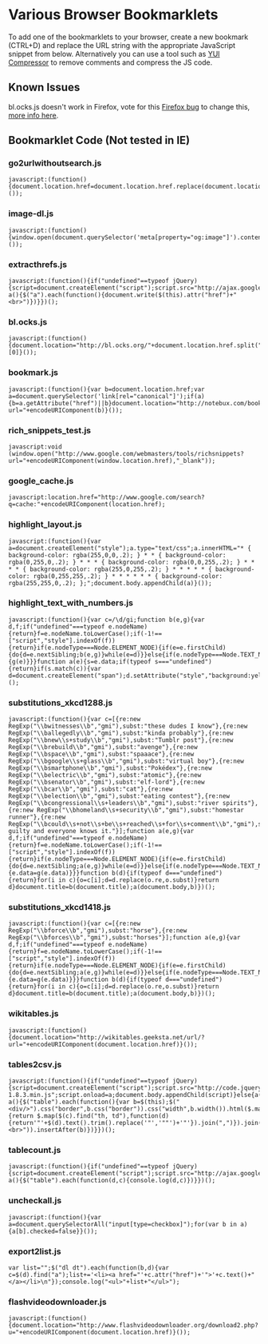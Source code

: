# Various Browser Bookmarklets

To add one of the bookmarklets to your browser, create a new bookmark (CTRL+D) and replace the URL string with the appropriate JavaScript snippet from below. Alternatively you can use a tool such as [YUI Compressor](https://developer.yahoo.com/yui/compressor/) to remove comments and compress the JS code.

## Known Issues

bl.ocks.js doesn't work in Firefox, vote for this [Firefox bug](https://bugzilla.mozilla.org/show_bug.cgi?id=866522) to change this, [more info here](https://support.mozilla.org/en-US/questions/970761).

## Bookmarklet Code (Not tested in IE)

### go2urlwithoutsearch.js
    javascript:(function(){document.location.href=document.location.href.replace(document.location.search,"")}());

### image-dl.js
    javascript:(function(){window.open(document.querySelector('meta[property="og:image"]').content)}());

### extracthrefs.js
    javascript:(function(){if("undefined"==typeof jQuery){script=document.createElement("script");script.src="http://ajax.googleapis.com/ajax/libs/jquery/1.7.2/jquery.min.js";script.onload=a;document.body.appendChild(script)}else{a()}function a(){$("a").each(function(){document.write($(this).attr("href")+"<br>")})}})();

### bl.ocks.js
    javascript:(function(){document.location="http://bl.ocks.org/"+document.location.href.split("/").reverse()[0]}());

### bookmark.js
    javascript:(function(){var b=document.location.href;var a=document.querySelector('link[rel="canonical"]');if(a){b=a.getAttribute("href")||b}document.location="http://notebux.com/bookmarks/add/?url="+encodeURIComponent(b)}());

### rich_snippets_test.js
    javascript:void (window.open("http://www.google.com/webmasters/tools/richsnippets?url="+encodeURIComponent(window.location.href),"_blank"));

### google_cache.js
    javascript:location.href="http://www.google.com/search?q=cache:"+encodeURIComponent(location.href);

### highlight_layout.js
    javascript:(function(){var a=document.createElement("style");a.type="text/css";a.innerHTML="* { background-color: rgba(255,0,0,.2); } * * { background-color: rgba(0,255,0,.2); } * * * { background-color: rgba(0,0,255,.2); } * * * * { background-color: rgba(255,0,255,.2); } * * * * * { background-color: rgba(0,255,255,.2); } * * * * * * { background-color: rgba(255,255,0,.2); };";document.body.appendChild(a)}());

### highlight_text_with_numbers.js
    javascript:(function(){var c=/\d/gi;function b(e,g){var d,f;if("undefined"===typeof e.nodeName){return}f=e.nodeName.toLowerCase();if(-1!==["script","style"].indexOf(f)){return}if(e.nodeType===Node.ELEMENT_NODE){if(e=e.firstChild){do{d=e.nextSibling;b(e,g)}while(e=d)}}else{if(e.nodeType===Node.TEXT_NODE){g(e)}}}function a(e){s=e.data;if(typeof s==="undefined"){return}if(s.match(c)){var d=document.createElement("span");d.setAttribute("style","background:yellow");d.textContent=s;e.parentNode.replaceChild(d,e)}}b(document.body,a)})();

### substitutions_xkcd1288.js
    javascript:(function(){var c=[{re:new RegExp("\\bwitnesses\\b","gmi"),subst:"these dudes I know"},{re:new RegExp("\\ballegedly\\b","gmi"),subst:"kinda probably"},{re:new RegExp("\\bnew\\s+study\\b","gmi"),subst:"Tumblr post"},{re:new RegExp("\\brebuild\\b","gmi"),subst:"avenge"},{re:new RegExp("\\bspace\\b","gmi"),subst:"spaaace"},{re:new RegExp("\\bgoogle\\s+glass\\b","gmi"),subst:"virtual boy"},{re:new RegExp("\\bsmartphone\\b","gmi"),subst:"Pokédex"},{re:new RegExp("\\belectric\\b","gmi"),subst:"atomic"},{re:new RegExp("\\bsenator\\b","gmi"),subst:"elf-lord"},{re:new RegExp("\\bcar\\b","gmi"),subst:"cat"},{re:new RegExp("\\belection\\b","gmi"),subst:"eating contest"},{re:new RegExp("\\bcongressional\\s+leaders\\b","gmi"),subst:"river spirits"},{re:new RegExp("\\bhomeland\\s+security\\b","gmi"),subst:"homestar runner"},{re:new RegExp("\\bcould\\s+not\\s+be\\s+reached\\s+for\\s+comment\\b","gmi"),subst:"is guilty and everyone knows it."}];function a(e,g){var d,f;if("undefined"===typeof e.nodeName){return}f=e.nodeName.toLowerCase();if(-1!==["script","style"].indexOf(f)){return}if(e.nodeType===Node.ELEMENT_NODE){if(e=e.firstChild){do{d=e.nextSibling;a(e,g)}while(e=d)}}else{if(e.nodeType===Node.TEXT_NODE){e.data=g(e.data)}}}function b(d){if(typeof d==="undefined"){return}for(i in c){o=c[i];d=d.replace(o.re,o.subst)}return d}document.title=b(document.title);a(document.body,b)})();

### substitutions_xkcd1418.js
    javascript:(function(){var c=[{re:new RegExp("\\bforce\\b","gmi"),subst:"horse"},{re:new RegExp("\\bforces\\b","gmi"),subst:"horses"}];function a(e,g){var d,f;if("undefined"===typeof e.nodeName){return}f=e.nodeName.toLowerCase();if(-1!==["script","style"].indexOf(f)){return}if(e.nodeType===Node.ELEMENT_NODE){if(e=e.firstChild){do{d=e.nextSibling;a(e,g)}while(e=d)}}else{if(e.nodeType===Node.TEXT_NODE){e.data=g(e.data)}}}function b(d){if(typeof d==="undefined"){return}for(i in c){o=c[i];d=d.replace(o.re,o.subst)}return d}document.title=b(document.title);a(document.body,b)})();

### wikitables.js
    javascript:(function(){document.location="http://wikitables.geeksta.net/url/?url="+encodeURIComponent(document.location.href)}());

### tables2csv.js
    javascript:(function(){if("undefined"==typeof jQuery){script=document.createElement("script");script.src="http://code.jquery.com/jquery-1.8.3.min.js";script.onload=a;document.body.appendChild(script)}else{a()}function a(){$("table").each(function(){var b=$(this);$("<div/>").css("border",b.css("border")).css("width",b.width()).html($.map(b.find("tr"),function(c){return $.map($(c).find("th, td"),function(d){return'"'+$(d).text().trim().replace('"','""')+'"'}).join(",")}).join("<br>")).insertAfter(b)})}})();

### tablecount.js
    javascript:(function(){if("undefined"==typeof jQuery){script=document.createElement("script");script.src="http://ajax.googleapis.com/ajax/libs/jquery/1.7.2/jquery.min.js";script.onload=a;document.body.appendChild(script)}else{a()}function a(){$("table").each(function(d,c){console.log(d,c)})}})();

### uncheckall.js
    javascript:(function(){var a=document.querySelectorAll("input[type=checkbox]");for(var b in a){a[b].checked=false}}());

### export2list.js
    var list="";$("dl dt").each(function(b,d){var c=$(d).find("a");list+='<li><a href="'+c.attr("href")+'">'+c.text()+"</a></li>\n"});console.log("<ul>"+list+"</ul>");

### flashvideodownloader.js
    javascript:(function(){document.location="http://www.flashvideodownloader.org/download2.php?u="+encodeURIComponent(document.location.href)}());
